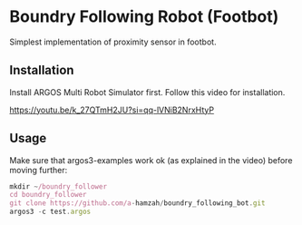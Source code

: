 
# Boundry Following Robot (Footbot)

Simplest implementation of proximity sensor in footbot.


## Installation

Install ARGOS Multi Robot Simulator first. Follow this video for installation.

https://youtu.be/k_27QTmH2JU?si=qq-lVNiB2NrxHtyP


    
## Usage
Make sure that argos3-examples work ok (as explained in the video) before moving further:
```javascript
mkdir ~/boundry_follower
cd boundry_follower
git clone https://github.com/a-hamzah/boundry_following_bot.git
argos3 -c test.argos
```

